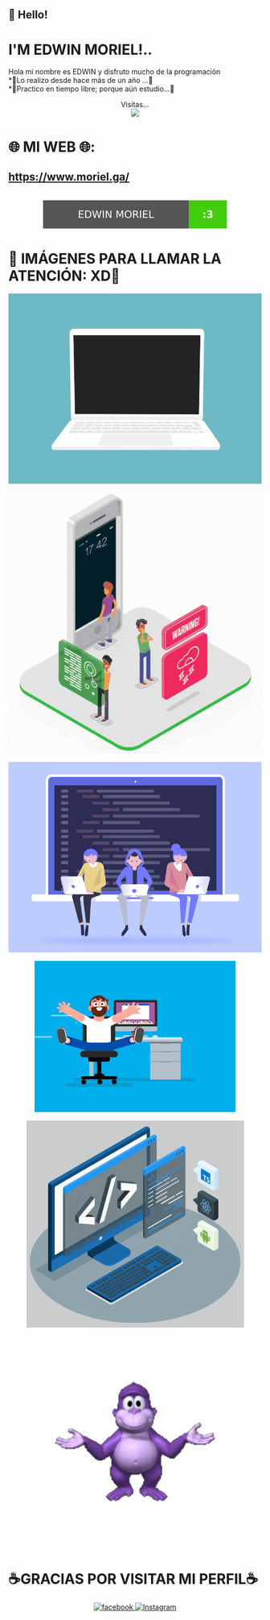 ## 👋 Hello!
#  I'M EDWIN MORIEL!..

Hola mi nombre es EDWIN y disfruto mucho de la programación </br>
*🐳Lo realizo desde hace más de un año ...🐳 </br> 
*🤖Practico en tiempo libre; porque aún estudio...🤖





<p align="center"> 
Visitas...<br>
  <img src="https://profile-counter.glitch.me/sagar-viradiya/count.svg" />

# 🌐 MI WEB 🌐: 
  ## https://www.moriel.ga/
  
 <p align="center"> <br>
   <img src="https://raw.githubusercontent.com/Im-Edwin/Im-Edwin/main/README/website.svg"  />

# 🎈 IMÁGENES PARA LLAMAR LA ATENCIÓN: XD🎈 
<p align="center">
  <img src="https://raw.githubusercontent.com/Im-Edwin/Im-Edwin/main/README/code.gif">
</p>
<p align="center">
  <img src="https://raw.githubusercontent.com/Im-Edwin/Im-Edwin/main/README/1eb8dff28222a11acc3a1926a94d26fd.gif">
</p>
<p align="center">
  <img src="https://raw.githubusercontent.com/Im-Edwin/Im-Edwin/main/README/developers-gif-showcase.gif">
</p>
<p align="center">
  <img src="https://raw.githubusercontent.com/Im-Edwin/Im-Edwin/main/README/coder.gif">
</p>
<p align="center">
  <img src="https://raw.githubusercontent.com/Im-Edwin/Im-Edwin/main/README/techstack.gif">
</p>
<p align="center">
  <img src="https://raw.githubusercontent.com/Im-Edwin/web/main/d.png">
</p>
<p align="center"> 
  
# ☕GRACIAS POR VISITAR MI PERFIL☕
<p align="center">
  <a href="https://facebook.com/edwinmoriel20" target="_blank">
    <img src="https://img.shields.io/badge/facebook-%231DA1F2.svg?&style=for-the-badge&logo=facebook&logoColor=white&color=071A2C" alt="facebook"/>


  <a href="https://instagram.com/moriel_esteban" target="_blank">
    <img src="https://img.shields.io/badge/instagram-%23E4405F.svg?&style=for-the-badge&logo=instagram&logoColor=white&color=071A2C" alt="Instagram"/>
  </a>

</p>
  
